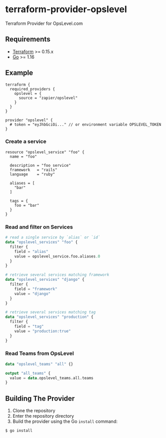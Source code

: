 # terraform-provider-opslevel

Terraform Provider for OpsLevel.com

## Requirements

-	[Terraform](https://www.terraform.io/downloads.html) >= 0.15.x
-	[Go](https://golang.org/doc/install) >= 1.16


## Example

```hcl
terraform {
  required_providers {
    opslevel = {
      source = "zapier/opslevel"
    }
  }
}

provider "opslevel" {
  # token = "eyJhbGciOi..." // or environment variable OPSLEVEL_TOKEN
}
```

### Create a service

```hcl
resource "opslevel_service" "foo" {
  name = "foo"

  description = "foo service"
  framework   = "rails"
  language    = "ruby"

  aliases = [
    "bar"
  ]

  tags = {
    foo = "bar"
  }
}
```

### Read and filter on Services

```terraform
# read a single service by `alias` or `id`
data "opslevel_services" "foo" {
  filter {
    field = "alias"
    value = opslevel_service.foo.aliases.0
  }
}

# retrieve several services matching framework
data "opslevel_services" "django" {
  filter {
    field = "framework"
    value = "django"
  }
}

# retrieve several services matching tag
data "opslevel_services" "production" {
  filter {
    field = "tag"
    value = "production:true"
  }
}
```

### Read Teams from OpsLevel

```terraform
data "opslevel_teams" "all" {}

output "all_teams" {
  value = data.opslevel_teams.all.teams
}
```

## Building The Provider

1. Clone the repository
1. Enter the repository directory
1. Build the provider using the Go `install` command:
```sh
$ go install
```